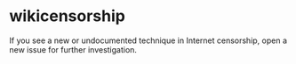 # wikicensorship

If you see a new or undocumented technique in Internet censorship, open a new issue for further investigation.
